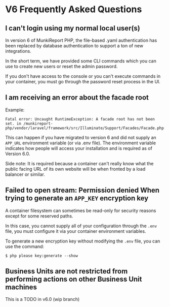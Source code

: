 # V6 Frequently Asked Questions #

## I can't login using my normal local user(s) ##

In version 6 of MunkiReport PHP, the file-based .yaml authentication has been replaced by database authentication to
support a ton of new integrations.

In the short term, we have provided some CLI commands which you can use to create new users or reset the admin password.

If you don't have access to the console or you can't execute commands in your container, you must go through the 
password reset process in the UI.

## I am receiving an error about the facade root ##

Example:

```shell
Fatal error: Uncaught RuntimeException: A facade root has not been set. in /munkireport-php/vendor/laravel/framework/src/Illuminate/Support/Facades/Facade.php:258
```

This can happen if you have migrated to version 6 and did not supply an `APP_URL` environment variable (or via .env file). 
The environment variable indicates how people will access your installation and is required as of Version 6.0.

Side note: It is required because a container can't really know what the public facing URL of its own website will be
when fronted by a load balancer or similar.

## Failed to open stream: Permission denied When trying to generate an `APP_KEY` encryption key ##

A container filesystem can sometimes be read-only for security reasons except for some reserved paths.

In this case, you cannot supply all of your configuration through the `.env` file, you must configure it via your
container environment variables.

To generate a new encryption key without modifying the `.env` file, you can use the command:

```shell 
$ php please key:generate --show
```

## Business Units are not restricted from performing actions on other Business Unit machines ##

This is a TODO in v6.0 (wip branch)

